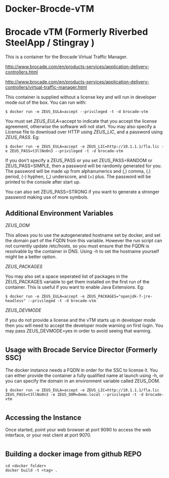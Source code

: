 # Docker-Brocde-vTM

Brocade vTM (Formerly Riverbed SteelApp / Stingray )
====================================================

This is a container for the Brocade Virtual Traffic Manager. 

<http://www.brocade.com/en/products-services/application-delivery-controllers.html>

<http://www.brocade.com/en/products-services/application-delivery-controllers/virtual-traffic-manager.html>

This container is supplied without a license key and will run in developer mode out of the box. You can run with: 

    $ docker run -e ZEUS_EULA=accept --privileged -t -d brocade-vtm

You must set *ZEUS_EULA*=accept to indicate that you accept the license agreement, otherwise the software will not start. You may also specify a License file to download over HTTP using *ZEUS_LIC*, and a password using *ZEUS_PASS*. Eg:

    $ docker run -e ZEUS_EULA=accept -e ZEUS_LIC=http://10.1.1.1/fla.lic -e ZEUS_PASS=t3llNo0n3 --privileged -t -d brocade-vtm

If you don't specify a ZEUS_PASS or you set ZEUS_PASS=RANDOM or ZEUS_PASS=SIMPLE, then a password will be randomly generated for you. The password will be made up from alphanumerics and (,) comma, (.) period, (-) hyphen, (_) underscore, and (+) plus. The password will be printed to the console after start up.

You can also set ZEUS_PASS=STRONG if you want to generate a stronger password making use of more symbols.

Additional Environment Variables
--------------------------------

*ZEUS_DOM*

This allows you to use the autogenerated hostname set by docker, and set the domain part of the FQDN from this variable. However the run script can not currently update /etc/hosts, so you must ensure that the FQDN is resolvable by the container in DNS. Using -h to set the hostname yourself might be a better option. 

*ZEUS_PACKAGES*

You may also set a space seperated list of packages in the ZEUS_PACKAGES variable to get them installed on the first run of the container.
This is useful if you want to enable Java Extensions. Eg:

    $ docker run -e ZEUS_EULA=accept -e ZEUS_PACKAGES="openjdk-7-jre-headless" --privileged -t -d brocade-vtm

*ZEUS_DEVMODE*

If you do not provide a license and the vTM starts up in developer mode then you will need to accept the developer mode warning on first login. 
You may pass ZEUS_DEVMODE=yes in order to avoid seeing that warning.


#

Usage with Brocade Service Director (Formerly SSC)
----------------------------------------------------------------------

The docker instance needs a FQDN in order for the SSC to license it. You can either provide the container a fully qualified name at launch using -h, or you can specify the domain in an environment variable called ZEUS_DOM. 

    $ docker run -e ZEUS_EULA=accept -e ZEUS_LIC=http://10.1.1.1/fla.lic ZEUS_PASS=t3llNo0n3 -e ZEUS_DOM=demo.local --privileged -t -d brocade-vtm

#

Accessing the Instance
-------------------------------

Once started, point your web browser at port 9090 to access the web interface, or your rest client at port 9070.

#

Building a docker image from github REPO
----------------------------------------

    cd <docker folder>
    docker build -t <tag> .

